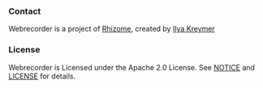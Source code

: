 ### Contact

Webrecorder is a project of [Rhizome](https://rhizome.org), created by [Ilya Kreymer](https://github.com/ikreymer)

### License

Webrecorder is Licensed under the Apache 2.0 License. See [NOTICE](NOTICE) and [LICENSE](LICENSE) for details.
